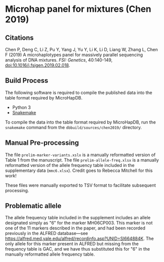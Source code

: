 # Microhap panel for mixtures (Chen 2019)

## Citations

Chen P, Deng C, Li Z, Pu Y, Yang J, Yu Y, Li K, Li D, Liang W, Zhang L, Chen F (2019) A microhaplotypes panel for massively parallel sequencing analysis of DNA mixtures. *FSI: Genetics*, 40:140-149, [doi:10.1016/j.fsigen.2019.02.018](https://doi.org/10.1016/j.fsigen.2019.02.018).

## Build Process

The following software is required to compile the published data into the table format required by MicroHapDB.

- Python 3
- [Snakemake][]

To compile the data into the table format required by MicroHapDB, run the `snakemake` command from the `dbbuild/sources/chen2019/` directory.


## Manual Pre-processing

The file  `prelim-marker-variants.xslx` is a manually reformatted version of Table 1 from the manuscript.
The file `prelim-allele-freq.xlsx` is a manually reformatted version of the allele frequency table included in the supplementary data (`mmc6.xlsx`).
Credit goes to Rebecca Mitchell for this work!

These files were manually exported to TSV format to facilitate subsequent processing.


## Problematic allele

The allele frequency table included in the supplement includes an allele designated simply as "6" for the marker MH06CP003.
This marker is not one of the 11 markers described in the paper, and had been recorded previously in the ALFRED database—see https://alfred.med.yale.edu/alfred/recordinfo.asp?UNID=SI664884K.
The only allele for this marker present in ALFRED but missing from the frequency table is GAC, and we have thus substituted this for "6" in the manually reformatted allele frequency table.


[Snakemake]: https://snakemake.readthedocs.io/en/stable/
[rsidx]: https://github.com/bioforensics/rsidx
